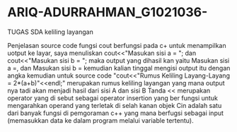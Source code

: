 # ARIQ-ADURRAHMAN_G1021036-
TUGAS SDA
keliling layangan

Penjelasan source code
fungsi cout berfungsi pada c+ untuk menampilkan uotput ke layar, saya menuliskan  cout<<"Masukan sisi a = "; dan  cout<<"Masukan sisi b = "; maka output yang dihasil kan yaitu Masukan sisi a =, dan Masukan sisi b = kemudian kalian tinggal mengisi output itu dengan angka 
kemudian untuk source code  "cout<<"Rumus Keliling Layang-Layang = 2*(a+b)"<<endl;" merupakan rumus keliling layangan yang mana output nya tadi akan menjadi hasil dari sisi A dan sisi B 
Tanda << merupakan operator yang di sebut sebagai operator insertion yang ber fungsi untuk mengarahkan operand yang terletak di selah kanan objek
Cin adalah satu dari banyak fungsi di pemgoraman c++ yang mana berfugsi sebagai input (memasukkan data ke dalam program melalui variable tertentu).
